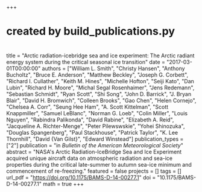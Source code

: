 +++
#
# created by build_publications.py
#
title = "Arctic radiation-icebridge sea and ice experiment: The Arctic radiant energy system during the critical seasonal ice transition"
date = "2017-03-01T00:00:00"
authors = ["William L. Smith", "Christy Hansen", "Anthony Bucholtz", "Bruce E. Anderson", "Matthew Beckley", "Joseph G. Corbett", "Richard I. Cullather", "Keith M. Hines", "Michelle Hofton", "Seiji Kato", "Dan Lubin", "Richard H. Moore", "Michal Segal Rosenhaimer", "Jens Redemann", "Sebastian Schmidt", "Ryan Scott", "Shi Song", "John D. Barrick", "J. Bryan Blair", "David H. Bromwich", "Colleen Brooks", "Gao Chen", "Helen Cornejo", "Chelsea A. Corr", "Seung Hee Ham", "A. Scott Kittelman", "Scott Knappmiller", "Samuel LeBlanc", "Norman G. Loeb", "Colin Miller", "Louis Nguyen", "Rabindra Palikonda", "David Rabine", "Elizabeth A. Reid", "Jacqueline A. Richter-Menge", "Peter Pilewswskie", "Yohei Shinozuka", "Douglas Spangenberg", "Paul Stackhouse", "Patrick Taylor", "K. Lee Thornhill", "David {Van Gilst}", "Edward Winstead"]
publication_types = ["2"]
publication = "in *Bulletin of the American Meteorological Society*"
abstract = "NASA's Arctic Radiation-IceBridge Sea and Ice Experiment acquired unique aircraft data on atmospheric radiation and sea-ice properties during the critical late-summer to autumn sea-ice minimum and commencement of re-freezing."
featured = false
projects = []
tags = []
url_pdf = "https://doi.org/10.1175/BAMS-D-14-00277.1"
doi = "10.1175/BAMS-D-14-00277.1"
math = true
+++
